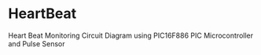 # HeartBeat
Heart Beat Monitoring Circuit Diagram using PIC16F886 PIC Microcontroller and Pulse Sensor
